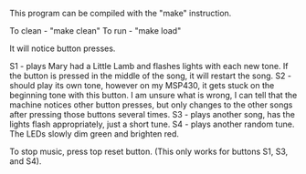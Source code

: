 This program can be compiled with the "make" instruction. 

To clean - "make clean"
To run - "make load"

It will notice button presses.

S1 - plays Mary had a Little Lamb and flashes lights with each new tone. If the button is pressed in the middle of the song, it will restart the song. 
S2 - should play its own tone, however on my MSP430, it gets stuck on the beginning tone with this button. I am unsure what is wrong, I can tell that the machine notices other button presses, but only changes to the other songs after pressing those buttons several times. 
S3 - plays another song, has the lights flash appropriately, just a short tune. 
S4 - plays another random tune. The LEDs slowly dim green and brighten red.

To stop music, press top reset button. (This only works for buttons S1, S3, and S4).
